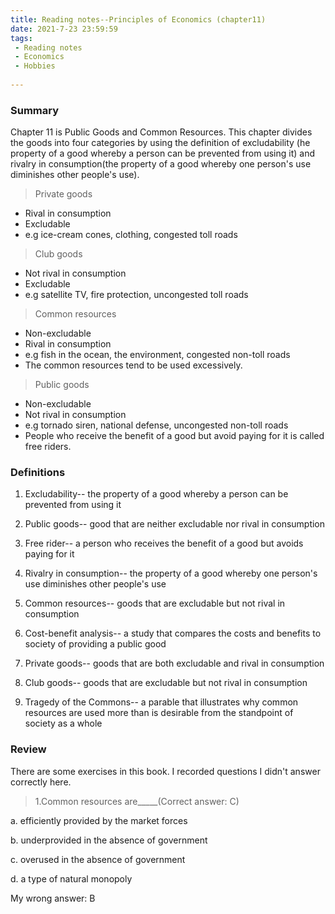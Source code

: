```yaml
---
title: Reading notes--Principles of Economics (chapter11)
date: 2021-7-23 23:59:59
tags:
 - Reading notes
 - Economics
 - Hobbies
 
---
```


### Summary

Chapter 11 is Public Goods and Common Resources. This chapter divides the goods into four categories by using the definition of excludability (he property of a good whereby a person can be prevented from using it) and rivalry in consumption(the property of a good whereby one person's use diminishes other people's use).

> Private goods

* Rival in consumption
* Excludable
* e.g ice-cream cones, clothing, congested toll roads

> Club goods

* Not rival in consumption
* Excludable
* e.g satellite TV, fire protection, uncongested toll roads

> Common resources

* Non-excludable
* Rival in consumption
* e.g fish in the ocean, the environment, congested non-toll roads
* The common resources tend to be used excessively.

> Public goods

* Non-excludable
* Not rival in consumption
* e.g tornado siren, national defense, uncongested non-toll roads
* People who receive the benefit of a good but avoid paying for it is called free riders.

### Definitions

1. Excludability-- the property of a good whereby a person can be prevented from using it

2. Public goods-- good that are neither excludable nor rival in consumption

3. Free rider-- a person who receives the benefit of a good but avoids paying for it

4. Rivalry in consumption-- the property of a good whereby one person's use diminishes other people's use

5. Common resources-- goods that are excludable but not rival in consumption

6. Cost-benefit analysis-- a study that compares the costs and benefits to society of providing a public good

7. Private goods-- goods that are both excludable and rival in consumption

8. Club goods-- goods that are excludable but not rival in consumption

9. Tragedy of the Commons-- a parable that illustrates why common resources are used more than is desirable from the standpoint of society as a whole

### Review

There are some exercises in this book. I recorded questions I didn't answer correctly here.

>1.Common resources are_____(Correct answer: C)

a. efficiently provided by the market forces

b. underprovided in the absence of government

c. overused in the absence of government

d. a type of natural monopoly

My wrong answer: B
